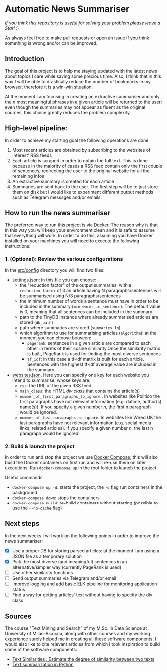 # Automatic News Summariser
*If you think this repository is useful for solving your problem please leave a Star!* :)

As always feel free to make pull requests or open an issue if you think something is wrong and/or can be improved.
## Introduction

The goal of this project is to help me staying updated with the latest news about topics I care while saving some precious time. Also, I think that in this way I will be able to drastically reduce the number of bookmarks in my browser, therefore it is a win-win situation.

At the moment I am focusing in creating an extractive summariser and only the *n* most meaningful phrases in a given article will be returned to the user: even though the summaries may not appear as fluent as the original sources, this choice greatly reduces the problem complexity.

## High-level pipeline:
In order to achieve my starting goal the following operations are done:

1. Most recent articles are obtained by subscribing to the websites of interest' RSS feeds
2. Each article is scraped in order to obtain the full text. This is done because in the majority of cases a RSS feed contain only the first couple of sentences, redirecting the user to the original website for all the remaining infos
3. An extractive summary is created for each article
4. Summaries are sent back to the user. The first step will be to just store them on disk but I would like to experiment different output methods such as Telegram messages and/or emails.

## How to run the news summariser
The preferred way to run this project is via Docker. The reason why is that in this way you will keep your environment clean and it is safe to assume that everything will work. In order to do this, assuming you have Docker installed on your machines you will need to execute the following instructions:
### 1. (Optional): Review the various configurations
In the [src/config](src/config) directory you will find two files:
- [settings.json](src/config/settings.json): In this file you can choose:
    - the "reduction factor" of the output summaries: with a ```reduction_factor``` of 3 an article having N paragraphs/sentences will be summarised using N/3 paragraphs/sentences
    - the minimum number of words a sentence must have in order to be included in the summary (```min_words_in_sentence```). The default value is 0, meaning that all sentences can be included in the summary
    - path to the TinyDB instance where already summarised articles are stored (```db_path```)
    - path where summaries are stored (```summaries_fn```)
    - which algorithm to use for summarising articles (```algorithm```): at the moment you can choose between:
        - ```pagerank```: sentences in a given article are compared to each other in terms of their cosine similarity.Once the similarity matrix is built, PageRank is used for finding the most diverse sentences
        - ```tf_idf```: in this case a tf-idf matrix is built for each article. Sentences with the highest tf-idf average value are included in the summary
- [websites.json](src/config/websites.json). Here you can specify one key for each website you intend to summarise, whose keys are:
    - ```rss```: the URL of the given RSS feed
    - ```main_class```: the HTML *div class* that contains the article(s)
    - ```number_of_first_paragraphs_to_ignore``` . In websites like Politico the first paragraphs have not relevant information (e.g. datime, author(s) name(s)).
        If you specify a given number *n*, the first n paragraph would be ignored.
    - ```number_of_last_paragraphs_to_ignore```. In websites like Wired UK the last paragraphs have not relevant information (e.g. social media links, related articles).
        If you specify a given number *n*, the last n paragraph would be ignored.    
### 2. Build & launch the project

In order to run and stop the project we use [Docker Compose](https://docs.docker.com/compose/); this will also build the Docker containers on first run and will re-use them on later executions. Run `docker-compose up` in the root folder to launch the project.

Useful commands:
- `docker-compose up -d`: starts the project, the `-d` flag run containers in the background
- `docker-compose down`: stops the containers
- `docker-compose build`: re-build containers without starting (possible to use the `--no-cache` flag)

## Next steps

In the next weeks I will work on the following points in order to improve the news summariser:
- [X] Use a proper DB for storing parsed articles: at the moment I am using a JSON file as a temporary solution
- [X] Pick the most diverse (and meaningful) sentences in an alternative/simpler way (currently PageRank is used)
- [ ] Use other similarity functions
- [ ] Send output summaries via Telegram and/or email
- [ ] Improve logging and add basic ELK pipeline for monitoring application status
- [ ] Find a way for getting articles' text without having to specify the div class

## Sources

The course "Text Mining and Search" of my M.Sc. in Data Science at University of Milan-Bicocca, along with other courses and my working experience surely helped me in creating all these software components. I would also like to cite relevant articles from which I took inspiration to build some of the software components:
- [Text Similarities : Estimate the degree of similarity between two texts](https://medium.com/@adriensieg/text-similarities-da019229c894)
- [Text summarization in Python](https://towardsdatascience.com/text-summarization-in-python-3f5a25418606?gi=1d335d30c03d)
